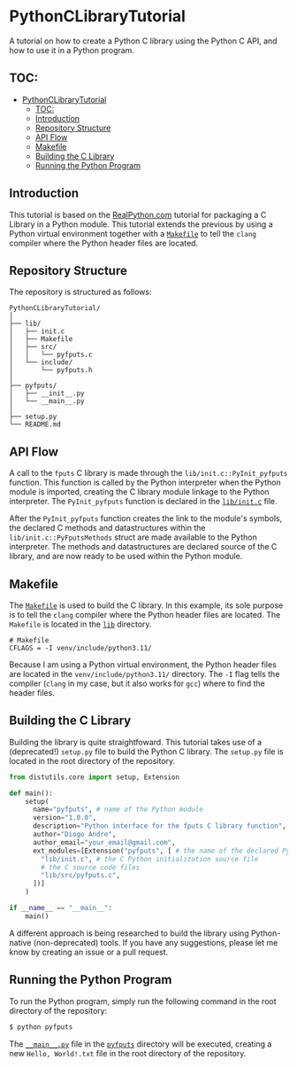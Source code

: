 # PythonCLibraryTutorial

A tutorial on how to create a Python C library using the Python C API, 
and how to use it in a Python program.

## TOC:
- [PythonCLibraryTutorial](#pythonclibrarytutorial)
  - [TOC:](#toc)
  - [Introduction](#introduction)
  - [Repository Structure](#repository-structure)
  - [API Flow](#api-flow)
  - [Makefile](#makefile)
  - [Building the C Library](#building-the-c-library)
  - [Running the Python Program](#running-the-python-program)

## Introduction
This tutorial is based on the [RealPython.com](https://realpython.com/build-python-c-extension-module/) tutorial for packaging a C Library in a Python module.
This tutorial extends the previous by using a Python virtual environment together with a 
[```Makefile```](./lib/Makefile) to tell the ```clang``` compiler where the Python header files are located.

## Repository Structure

The repository is structured as follows:
  
```
PythonCLibraryTutorial/
│
├── lib/
│   ├── init.c
│   ├── Makefile
│   ├── src/
│   │   └── pyfputs.c
│   └── include/
│       └── pyfputs.h
│
├── pyfputs/
│   ├── __init__.py
│   └── __main__.py
│
├── setup.py
└── README.md
```

## API Flow

A call to the ```fputs``` C library is made through the ```lib/init.c::PyInit_pyfputs``` function. This function is called by the Python interpreter when the Python module is imported, creating the C library module linkage to the Python interpreter. The ```PyInit_pyfputs``` function is declared in the [```lib/init.c```](./lib/init.c) file.

After the ```PyInit_pyfputs``` function creates the link to the module's symbols, the declared C methods and datastructures within the ```lib/init.c::PyFputsMethods``` struct are made available to the Python interpreter. The methods and datastructures are declared source of the C library, and are now ready to be used within the Python module.

## Makefile

The [```Makefile```](./lib/Makefile) is used to build the C library. In this example, its sole purpose is to tell the ```clang``` compiler where the Python header files are located. The ```Makefile``` is located in the [```lib```](./lib) directory.

```make
# Makefile
CFLAGS = -I venv/include/python3.11/
```

Because I am using a Python virtual environment, the Python header files are located in the ```venv/include/python3.11/``` directory. The ```-I``` flag tells the compiler (```clang``` in my case, but it also works for ```gcc```) where to find the header files.

## Building the C Library

Building the library is quite straightfoward. This tutorial takes use of a (deprecated!) ```setup.py``` file to build the Python C library. The ```setup.py``` file is located in the root directory of the repository.

```python
from distutils.core import setup, Extension

def main():
    setup(
      name="pyfputs", # name of the Python module
      version="1.0.0",
      description="Python interface for the fputs C library function",
      author="Diogo Andre",
      author_email="your_email@gmail.com",
      ext_modules=[Extension("pyfputs", [ # the name of the declared Python module in the C library
        "lib/init.c", # the C Python initialization source file
        # the C source code files
        "lib/src/pyfputs.c",
      ])]
    )

if __name__ == "__main__":
    main()
```

A different approach is being researched to build the library using Python-native (non-deprecated) tools. If you have any suggestions, please let me know by creating an issue or a pull request.

## Running the Python Program

To run the Python program, simply run the following command in the root directory of the repository:

```bash
$ python pyfputs
```

The [```__main__.py```](./pyfputs/__main__.py) file in the [```pyfputs```](./pyfputs) directory will be executed, creating a new ```Hello, World!.txt``` file in the root directory of the repository.